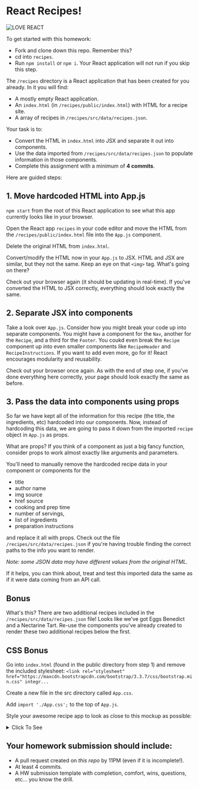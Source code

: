# React Recipes!

![LOVE REACT](./assets/love-react.jpg)

To get started with this homework:

- Fork and clone down this repo. Remember this?
- cd into `recipes`.
- Run `npm install` or `npm i`. Your React application will not run if you skip this step.

The `/recipes` directory is a React application that has been created for you already. In it you will find:

- A mostly empty React application.
- An `index.html` (in `/recipes/public/index.html`) with HTML for a recipe site.
- A array of recipes in `/recipes/src/data/recipes.json`.

Your task is to:

- Convert the HTML in `index.html` into JSX and separate it out into components.
- Use the data imported from `/recipes/src/data/recipes.json` to populate information in those components.
- Complete this assignment with a minimum of **4 commits**.

Here are guided steps:

## 1. Move hardcoded HTML into App.js

`npm start` from the root of this React application to see what this app currently looks like in your browser.

Open the React app `recipes` in your code editor and move the HTML from the `/recipes/public/index.html` file into the `App.js` component.

Delete the original HTML from `index.html`.

Convert/modify the HTML now in your `App.js` to JSX. HTML and JSX are similar, but they not the same. Keep an eye on that ```<img>``` tag. What's going on there?

Check out your browser again (it should be updating in real-time). If you've converted the HTML to JSX correctly, everything should look exactly the same.

## 2. Separate JSX into components

Take a look over `App.js`. Consider how you might break your code up into separate components. You might have a component for the `Nav`, another for the `Recipe`, and a third for the `Footer`. You coukd even break the `Recipe` component up into even smaller components like `RecipeHeader` and `RecipeInstructions`. If you want to add even more, go for it! React encourages modularity and reusability.

Check out your browser once again. As with the end of step one, if you've done everything here correctly, your page should look exactly the same as before.

## 3. Pass the data into components using props

So far we have kept all of the information for this recipe (the title, the ingredients, etc) hardcoded into our components. Now, instead of hardcoding this data, we are going to pass it down from the imported `recipe` object in `App.js` as props.

What are props? If you think of a component as just a big fancy function, consider props to work almost exactly like arguments and parameters.

You'll need to manually remove the hardcoded recipe data in your component or components for the
- title
- author name
- img source
- href source
- cooking and prep time
- number of servings,
- list of ingredients
- preparation instructions 

and replace it all with props. Check out the file `/recipes/src/data/recipes.json` if you're having trouble finding the correct paths to the info you want to render. 

_Note: some JSON data may have different values from the original HTML._

If it helps, you can think about, treat and test this imported data the same as if it were data coming from an API call.

## Bonus

What's this? There are two additional recipes included in the `/recipes/src/data/recipes.json` file! Looks like we've got Eggs Benedict and a Nectarine Tart. Re-use the components you've already created to render these two additional recipes below the first.

## CSS Bonus

Go into `index.html` (found in the public directory from step 1) and remove the included stylesheet:
`<link rel="stylesheet" href="https://maxcdn.bootstrapcdn.com/bootstrap/3.3.7/css/bootstrap.min.css" integr...`

Create a new file in the src directory called `App.css`.

Add `import './App.css';` to the top of `App.js`.

Style your awesome recipe app to look as close to this mockup as possible:
<details>
<summary>Click To See</summary>
<img src='./assets/original.png' />
</details>

## Your homework submission should include:

- A pull request created on _this repo_ by 11PM (even if it is incomplete!).
- At least 4 commits.
- A HW submission template with completion, comfort, wins, questions, etc... you know the drill.
